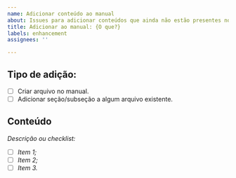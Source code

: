 ```yaml
---
name: Adicionar conteúdo ao manual
about: Issues para adicionar conteúdos que ainda não estão presentes no manual.
title: Adicionar ao manual: {O que?}
labels: enhancement
assignees: ''

---
```


## Tipo de adição:

- [ ] Criar arquivo no manual.
- [ ] Adicionar seção/subseção a algum arquivo existente.

## Conteúdo

_Descrição ou checklist:_

- [ ] _Item 1;_
- [ ] _Item 2;_
- [ ] _Item 3._

